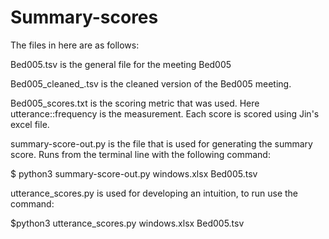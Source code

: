 # Summary-scores

The files in here are as follows:

Bed005.tsv is the general file for the meeting Bed005

Bed005_cleaned_.tsv is the cleaned version of the Bed005 meeting.

Bed005_scores.txt is the scoring metric that was used. Here utterance::frequency is the measurement. Each score is scored using Jin's excel file.

summary-score-out.py is the file that is used for generating the summary score. Runs from the terminal line with the following command:

$ python3 summary-score-out.py windows.xlsx Bed005.tsv

utterance_scores.py is used for developing an intuition, to run use the command:

$python3 utterance_scores.py windows.xlsx Bed005.tsv
